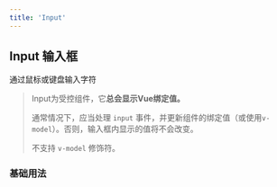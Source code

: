 ```yaml
---
title: 'Input'
---
```


## Input 输入框

通过鼠标或键盘输入字符

> Input为受控组件，它**总会显示Vue绑定值。**
>
> 通常情况下，应当处理 `input` 事件，并更新组件的绑定值（或使用`v-model`）。否则，输入框内显示的值将不会改变。
>
> 不支持 `v-model` 修饰符。

### 基础用法